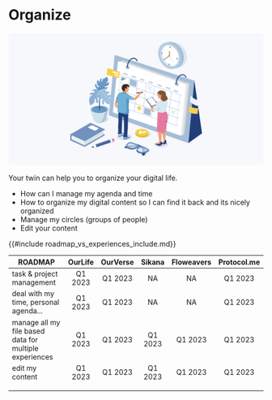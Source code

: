 # Organize

![](img/organie.png)  

Your twin can help you to organize your digital life.

- How can I manage my agenda and time
- How to organize my digital content so I can find it back and its nicely organized
- Manage my circles (groups of people)
- Edit your content



{{#include roadmap_vs_experiences_include.md}}

| **ROADMAP**                                            | OurLife | OurVerse | Sikana  | Floweavers | Protocol.me |
| ------------------------------------------------------ | :-----: | :------: | :-----: | :--------: | :---------: |
| task & project management                              | Q1 2023 | Q1 2023  |   NA    |     NA     |   Q1 2023   |
| deal with my time, personal agenda...                  | Q1 2023 | Q1 2023  |   NA    |     NA     |   Q1 2023   |
| manage all my file based data for multiple experiences | Q1 2023 | Q1 2023  | Q1 2023 |  Q1 2023   |   Q1 2023   |
| edit my content                                        | Q1 2023 | Q1 2023  | Q1 2023 |  Q1 2023   |   Q1 2023   |
|                                                        |         |          |         |            |             |
|                                                        |         |          |         |            |             |
|                                                        |         |          |         |            |             |